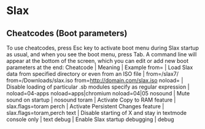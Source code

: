 # Slax
## Cheatcodes (Boot parameters)
To use cheatcodes, press Esc key to activate boot menu during Slax startup as usual, and when you see the boot menu, press Tab. A command line will appear at the bottom of the screen, which you can edit or add new boot parameters at the end:
Cheatcode | Meaning | Example
from=	| Load Slax data from specified directory or even from an ISO file | from=/slax7/ from=/Downloads/slax.iso from=http://domain.com/slax.iso
noload=	| Disable loading of particular .sb modules specify as regular expression	| noload=04-apps noload=apps|chromium noload=04|05
nosound	| Mute sound on startup	| nosound
toram	| Activate Copy to RAM feature | slax.flags=toram
perch | Activate Persistent Changes feature | slax.flags=toram,perch
text | Disable starting of X and stay in textmode console only | text
debug | Enable Slax startup debugging	| debug
